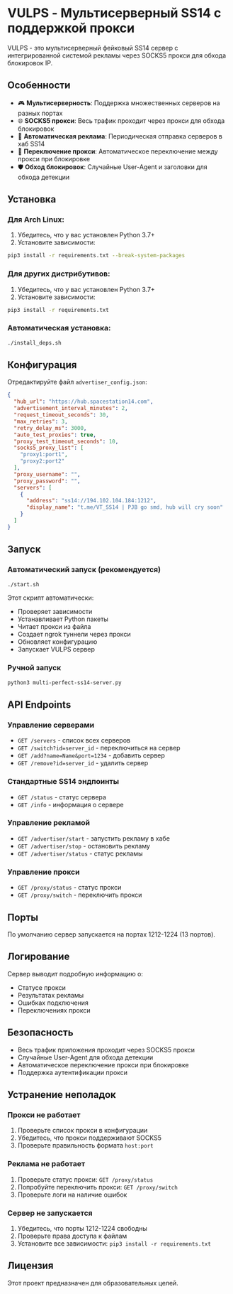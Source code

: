 # VULPS - Мультисерверный SS14 с поддержкой прокси

VULPS - это мультисерверный фейковый SS14 сервер с интегрированной системой рекламы через SOCKS5 прокси для обхода блокировок IP.

## Особенности

- 🎮 **Мультисерверность**: Поддержка множественных серверов на разных портах
- 🌐 **SOCKS5 прокси**: Весь трафик проходит через прокси для обхода блокировок
- 📢 **Автоматическая реклама**: Периодическая отправка серверов в хаб SS14
- 🔄 **Переключение прокси**: Автоматическое переключение между прокси при блокировке
- 🛡️ **Обход блокировок**: Случайные User-Agent и заголовки для обхода детекции

## Установка

### Для Arch Linux:
1. Убедитесь, что у вас установлен Python 3.7+
2. Установите зависимости:
```bash
pip3 install -r requirements.txt --break-system-packages
```

### Для других дистрибутивов:
1. Убедитесь, что у вас установлен Python 3.7+
2. Установите зависимости:
```bash
pip3 install -r requirements.txt
```

### Автоматическая установка:
```bash
./install_deps.sh
```

## Конфигурация

Отредактируйте файл `advertiser_config.json`:

```json
{
  "hub_url": "https://hub.spacestation14.com",
  "advertisement_interval_minutes": 2,
  "request_timeout_seconds": 30,
  "max_retries": 3,
  "retry_delay_ms": 3000,
  "auto_test_proxies": true,
  "proxy_test_timeout_seconds": 10,
  "socks5_proxy_list": [
    "proxy1:port1",
    "proxy2:port2"
  ],
  "proxy_username": "",
  "proxy_password": "",
  "servers": [
    {
      "address": "ss14://194.102.104.184:1212",
      "display_name": "t.me/VT_SS14 | PJB go smd, hub will cry soon"
    }
  ]
}
```

## Запуск

### Автоматический запуск (рекомендуется)
```bash
./start.sh
```

Этот скрипт автоматически:
- Проверяет зависимости
- Устанавливает Python пакеты
- Читает прокси из файла
- Создает ngrok туннели через прокси
- Обновляет конфигурацию
- Запускает VULPS сервер

### Ручной запуск
```bash
python3 multi-perfect-ss14-server.py
```

## API Endpoints

### Управление серверами
- `GET /servers` - список всех серверов
- `GET /switch?id=server_id` - переключиться на сервер
- `GET /add?name=Name&port=1234` - добавить сервер
- `GET /remove?id=server_id` - удалить сервер

### Стандартные SS14 эндпоинты
- `GET /status` - статус сервера
- `GET /info` - информация о сервере

### Управление рекламой
- `GET /advertiser/start` - запустить рекламу в хабе
- `GET /advertiser/stop` - остановить рекламу
- `GET /advertiser/status` - статус рекламы

### Управление прокси
- `GET /proxy/status` - статус прокси
- `GET /proxy/switch` - переключить прокси

## Порты

По умолчанию сервер запускается на портах 1212-1224 (13 портов).

## Логирование

Сервер выводит подробную информацию о:
- Статусе прокси
- Результатах рекламы
- Ошибках подключения
- Переключениях прокси

## Безопасность

- Весь трафик приложения проходит через SOCKS5 прокси
- Случайные User-Agent для обхода детекции
- Автоматическое переключение прокси при блокировке
- Поддержка аутентификации прокси

## Устранение неполадок

### Прокси не работает
1. Проверьте список прокси в конфигурации
2. Убедитесь, что прокси поддерживают SOCKS5
3. Проверьте правильность формата `host:port`

### Реклама не работает
1. Проверьте статус прокси: `GET /proxy/status`
2. Попробуйте переключить прокси: `GET /proxy/switch`
3. Проверьте логи на наличие ошибок

### Сервер не запускается
1. Убедитесь, что порты 1212-1224 свободны
2. Проверьте права доступа к файлам
3. Установите все зависимости: `pip3 install -r requirements.txt`

## Лицензия

Этот проект предназначен для образовательных целей.
